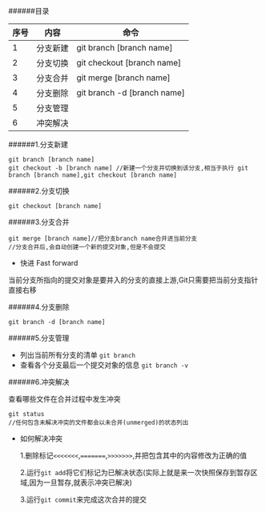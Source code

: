 ######目录

|序号|内容|命令|
|----|----|----|
|  1 |分支新建|git branch [branch name]|
|  2 |分支切换|git checkout [branch name]|
|  3 |分支合并|git merge [branch name]|
|  4 |分支删除|git branch -d [branch name]|
|  5 |分支管理||
|  6 |冲突解决||

######1.分支新建

```
git branch [branch name]
git checkout -b [branch name] //新建一个分支并切换到该分支,相当于执行 git branch [branch name],git checkout [branch name]
```

######2.分支切换

```
git checkout [branch name]
```

######3.分支合并

```
git merge [branch name]//把分支branch name合并进当前分支
//分支合并后,会自动创建一个新的提交对象,但是不会提交
```

- 快进 Fast forward

当前分支所指向的提交对象是要并入的分支的直接上游,Git只需要把当前分支指针直接右移

######4.分支删除

```
git branch -d [branch name]
```

######5.分支管理

- 列出当前所有分支的清单 ```git branch```
- 查看各个分支最后一个提交对象的信息 ```git branch -v ```

######6.冲突解决

查看哪些文件在合并过程中发生冲突

```
git status
//任何包含未解决冲突的文件都会以未合并(unmerged)的状态列出
```

- 如何解决冲突
  
  1.删除标记```<<<<<<<```,```=======```,```>>>>>>>```,并把包含其中的内容修改为正确的值
  
  2.运行```git add```将它们标记为已解决状态(实际上就是来一次快照保存到暂存区域,因为一旦暂存,就表示冲突已解决)

  3.运行```git commit```来完成这次合并的提交





